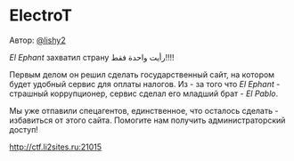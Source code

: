 # ElectroT
Автор: [@lishy2](http://t.me/lishy2)

_El Ephant_ захватил страну رأيت واحدة فقط!!!!

Первым делом он решил сделать государственный сайт, на котором будет удобный сервис для оплаты налогов. Из - за того что _El Ephant_ -  страшный коррупционер, сервис сделал его младший брат - _El Pablo_.

Мы уже отпавили спецагентов, единственное, что осталось сделать - избавиться от этого сайта. Помогите нам получить администраторский доступ!

http://ctf.li2sites.ru:21015


